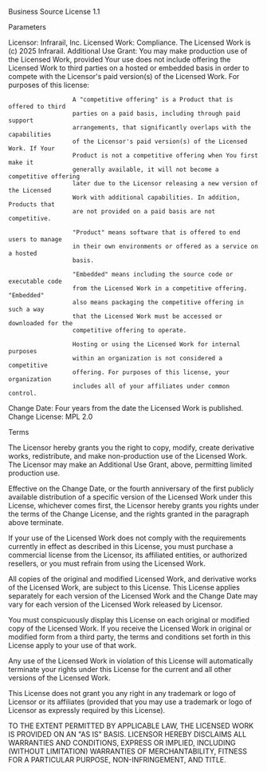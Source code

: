 Business Source License 1.1

Parameters

Licensor:             Infrarail, Inc.
Licensed Work:        Compliance. The Licensed Work is (c) 2025 Infrarail.
Additional Use Grant: You may make production use of the Licensed Work, provided
                      Your use does not include offering the Licensed Work to third
                      parties on a hosted or embedded basis in order to compete with
                      the Licensor's paid version(s) of the Licensed Work. For purposes
                      of this license:

                      A "competitive offering" is a Product that is offered to third
                      parties on a paid basis, including through paid support
                      arrangements, that significantly overlaps with the capabilities
                      of the Licensor's paid version(s) of the Licensed Work. If Your
                      Product is not a competitive offering when You first make it
                      generally available, it will not become a competitive offering
                      later due to the Licensor releasing a new version of the Licensed
                      Work with additional capabilities. In addition, Products that
                      are not provided on a paid basis are not competitive.

                      "Product" means software that is offered to end users to manage
                      in their own environments or offered as a service on a hosted
                      basis.

                      "Embedded" means including the source code or executable code
                      from the Licensed Work in a competitive offering. "Embedded"
                      also means packaging the competitive offering in such a way
                      that the Licensed Work must be accessed or downloaded for the
                      competitive offering to operate.

                      Hosting or using the Licensed Work for internal purposes
                      within an organization is not considered a competitive
                      offering. For purposes of this license, your organization
                      includes all of your affiliates under common control.

Change Date:          Four years from the date the Licensed Work is published.
Change License:       MPL 2.0

Terms

The Licensor hereby grants you the right to copy, modify, create derivative
works, redistribute, and make non-production use of the Licensed Work. The
Licensor may make an Additional Use Grant, above, permitting limited production use.

Effective on the Change Date, or the fourth anniversary of the first publicly
available distribution of a specific version of the Licensed Work under this
License, whichever comes first, the Licensor hereby grants you rights under
the terms of the Change License, and the rights granted in the paragraph
above terminate.

If your use of the Licensed Work does not comply with the requirements
currently in effect as described in this License, you must purchase a
commercial license from the Licensor, its affiliated entities, or authorized
resellers, or you must refrain from using the Licensed Work.

All copies of the original and modified Licensed Work, and derivative works
of the Licensed Work, are subject to this License. This License applies
separately for each version of the Licensed Work and the Change Date may vary
for each version of the Licensed Work released by Licensor.

You must conspicuously display this License on each original or modified copy
of the Licensed Work. If you receive the Licensed Work in original or
modified form from a third party, the terms and conditions set forth in this
License apply to your use of that work.

Any use of the Licensed Work in violation of this License will automatically
terminate your rights under this License for the current and all other
versions of the Licensed Work.

This License does not grant you any right in any trademark or logo of
Licensor or its affiliates (provided that you may use a trademark or logo of
Licensor as expressly required by this License).

TO THE EXTENT PERMITTED BY APPLICABLE LAW, THE LICENSED WORK IS PROVIDED ON
AN "AS IS" BASIS. LICENSOR HEREBY DISCLAIMS ALL WARRANTIES AND CONDITIONS,
EXPRESS OR IMPLIED, INCLUDING (WITHOUT LIMITATION) WARRANTIES OF
MERCHANTABILITY, FITNESS FOR A PARTICULAR PURPOSE, NON-INFRINGEMENT, AND
TITLE.
